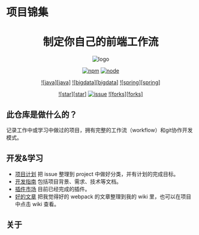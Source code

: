 # 项目锦集
<div align="center">

# 制定你自己的前端工作流

![logo](public/asset/logo-mini2.png)

[![npm][npm]][github-url]
[![node][node]][node-url]

[![java][java]][github-url]
[![bigdata][bigdata]][issue-url]
[![spring][spring]][github-url]

[![star][star]][github-url]
[![issue][issue]][issue-url]
[![forks][forks]][github-url]

</div>

## 此仓库是做什么的？
记录工作中或学习中做过的项目，拥有完整的工作流（workflow）和git协作开发模式。

## 开发&学习

- [项目计划] 把 issue 整理到 project 中做好分类，并有计划的完成目标。
- [开发指南] 包括项目背景、需求、技术等文档。
- [插件市场] 目前已经完成的插件。
- [好的文章] 把我觉得好的 webpack 的文章整理到我的 wiki 里，也可以在项目中点击 wiki 查看。

[项目计划]: https://github.com/luoxue-victor/webpack-box/projects/1
[开发指南]: ./docs/课时-25.md
[插件市场]: https://www.npmjs.com/search?q=%40pkb
[好的文章]: https://github.com/luoxue-victor/webpack-box/wiki

[npm-url]: https://www.npmjs.com/package/webpack-box
[issue-url]: https://github.com/luoxue-victor/webpack-box/issues
[node]: https://img.shields.io/node/v/webpack.svg
[node-url]: https://nodejs.org
[github-url]: https://github.com/luoxue-victor/webpack-box
[downloads]: https://img.shields.io/npm/dt/@pkb/webpack-box.svg?style=flat-square
[npm]: https://img.shields.io/npm/v/webpack.svg
[issue]: https://img.shields.io/github/issues/luoxue-victor/webpack-box

## 关于
[xyueji]: https://xyueji.github.io/
[Dayesahh]: https://dayesahh.github.io/
